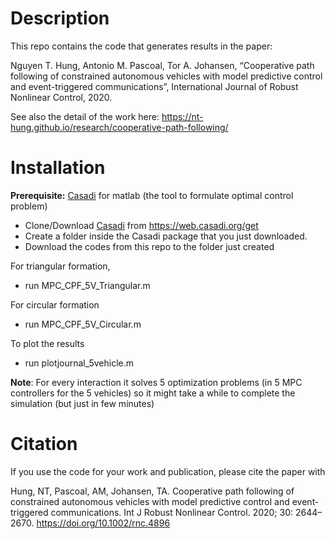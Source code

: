 # Description

This repo contains the code that generates results in the paper:

Nguyen T. Hung, Antonio M. Pascoal, Tor A. Johansen, “Cooperative path following of constrained autonomous vehicles with model predictive control and event-triggered communications”, International Journal of Robust Nonlinear Control, 2020.

See also the detail of the work here: https://nt-hung.github.io/research/cooperative-path-following/

# Installation

**Prerequisite:** [Casadi](https://web.casadi.org/get/) for matlab (the tool to formulate optimal control problem) 

- Clone/Download [Casadi](https://web.casadi.org/get/) from  https://web.casadi.org/get
- Create a folder inside the Casadi package that you just downloaded.
- Download the codes from this repo to the folder just created 

For triangular formation,  
- run MPC_CPF_5V_Triangular.m

For circular formation
- run MPC_CPF_5V_Circular.m

To plot the results
- run plotjournal_5vehicle.m

**Note**: For every interaction it solves 5 optimization problems (in 5 MPC controllers for the 5 vehicles) so it might take a while to complete the simulation (but just in few minutes)

# Citation

If you use the code for your work and publication, please cite the paper with 

Hung, NT, Pascoal, AM, Johansen, TA. Cooperative path following of constrained autonomous vehicles with model predictive control and event‐triggered communications. Int J Robust Nonlinear Control. 2020; 30: 2644– 2670. https://doi.org/10.1002/rnc.4896